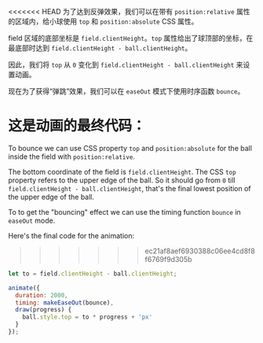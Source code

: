 <<<<<<< HEAD
为了达到反弹效果，我们可以在带有 `position:relative` 属性的区域内，给小球使用 `top` 和 `position:absolute` CSS 属性。

field 区域的底部坐标是 `field.clientHeight`。`top` 属性给出了球顶部的坐标，在最底部时达到 `field.clientHeight - ball.clientHeight`。

因此，我们将 `top` 从 `0` 变化到 `field.clientHeight - ball.clientHeight` 来设置动画。

现在为了获得“弹跳”效果，我们可以在 `easeOut` 模式下使用时序函数 `bounce`。

这是动画的最终代码：
=======
To bounce we can use CSS property `top` and `position:absolute` for the ball inside the field with `position:relative`.

The bottom coordinate of the field is `field.clientHeight`. The CSS `top` property refers to the upper edge of the ball. So it should go from `0` till `field.clientHeight - ball.clientHeight`, that's the final lowest position of the upper edge of the ball.

To to get the "bouncing" effect we can use the timing function `bounce` in `easeOut` mode.

Here's the final code for the animation:
>>>>>>> ec21af8aef6930388c06ee4cd8f8f6769f9d305b

```js
let to = field.clientHeight - ball.clientHeight;

animate({
  duration: 2000,
  timing: makeEaseOut(bounce),
  draw(progress) {
    ball.style.top = to * progress + 'px'
  }
});
```
